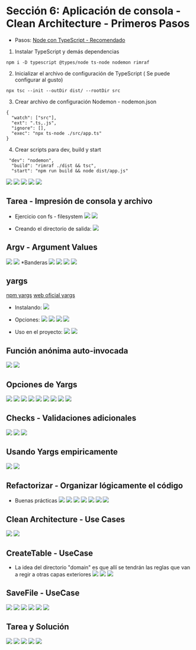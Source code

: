 # Sección 6: Aplicación de consola - Clean Architecture - Primeros Pasos

* Pasos:
[Node con TypeScript - Recomendado](https://gist.github.com/Klerith/47af527da090043f604b972b22dd4c01)

1. Instalar TypeScript y demás dependencias
```
npm i -D typescript @types/node ts-node nodemon rimraf
```
2. Inicializar el archivo de configuración de TypeScript ( Se puede configurar al gusto)
```
npx tsc --init --outDir dist/ --rootDir src
```
3. Crear archivo de configuración Nodemon - nodemon.json
```
{
  "watch": ["src"],
  "ext": ".ts,.js",
  "ignore": [],
  "exec": "npx ts-node ./src/app.ts"
}
```
4. Crear scripts para dev, build y start
```
 "dev": "nodemon",
  "build": "rimraf ./dist && tsc",
  "start": "npm run build && node dist/app.js"
```

![](./img/Screenshot_1.jpg)
![](./img/Screenshot_2.jpg)
![](./img/Screenshot_3.jpg)
![](./img/Screenshot_4.jpg)
![](./img/Screenshot_5.jpg)

## Tarea - Impresión de consola y archivo

* Ejercicio con fs - filesystem
![](./img/Screenshot_6.jpg)
![](./img/Screenshot_7.jpg)

* Creando el directorio de salida:
![](./img/Screenshot_8.jpg)

##  Argv - Argument Values
![](./img/Screenshot_9.jpg)
![](./img/Screenshot_10.jpg)
*Banderas
![](./img/Screenshot_11.jpg)
![](./img/Screenshot_12.jpg)
![](./img/Screenshot_13.jpg)
![](./img/Screenshot_14.jpg)

## yargs
[npm yargs](https://www.npmjs.com/package/yargs)
[web oficial yargs](https://yargs.js.org/)

* Instalando:
![](./img/Screenshot_15.jpg)
* Opciones:
![](./img/Screenshot_16.jpg)
![](./img/Screenshot_17.jpg)
![](./img/Screenshot_18.jpg)
![](./img/Screenshot_19.jpg)

* Uso en el proyecto:
![](./img/Screenshot_20.jpg)
![](./img/Screenshot_21.jpg)


## Función anónima auto-invocada
![](./img/Screenshot_22.jpg)
![](./img/Screenshot_23.jpg)

## Opciones de Yargs
![](./img/Screenshot_24.jpg)
![](./img/Screenshot_25.jpg)
![](./img/Screenshot_26.jpg)
![](./img/Screenshot_27.jpg)
![](./img/Screenshot_28.jpg)
![](./img/Screenshot_29.jpg)
![](./img/Screenshot_30.jpg)
![](./img/Screenshot_31.jpg)
![](./img/Screenshot_32.jpg)

## Checks - Validaciones adicionales
![](./img/Screenshot_33.jpg)
![](./img/Screenshot_34.jpg)
![](./img/Screenshot_35.jpg)

## Usando Yargs empiricamente
![](./img/Screenshot_36.jpg)
![](./img/Screenshot_37.jpg)

## Refactorizar - Organizar lógicamente el código
* Buenas prácticas 
![](./img/Screenshot_38.jpg)
![](./img/Screenshot_39.jpg)
![](./img/Screenshot_40.jpg)
![](./img/Screenshot_41.jpg)
![](./img/Screenshot_42.jpg)
![](./img/Screenshot_43.jpg)
![](./img/Screenshot_44.jpg)

## Clean Architecture - Use Cases
![](./img/Screenshot_45.jpg)
![](./img/Screenshot_46.jpg)


## CreateTable - UseCase
* La idea del directorio "domain" es que allí se tendrán las reglas que van a regir a otras capas exteriores
![](./img/Screenshot_47.jpg)
![](./img/Screenshot_49.jpg)
![](./img/Screenshot_48.jpg)

## SaveFile - UseCase
![](./img/Screenshot_50.jpg)
![](./img/Screenshot_51.jpg)
![](./img/Screenshot_52.jpg)
![](./img/Screenshot_53.jpg)
![](./img/Screenshot_54.jpg)
![](./img/Screenshot_55.jpg)

## Tarea y Solución
![](./img/Screenshot_56.jpg)
![](./img/Screenshot_57.jpg)
![](./img/Screenshot_58.jpg)
![](./img/Screenshot_59.jpg)
![](./img/Screenshot_60.jpg)







